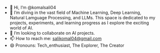 - 👋 Hi, I’m @komalsali04
- 👀 I’m diving in the vast field of Machine Learning, Deep Learning, Natural Lamguage Processing, and LLMs. This space is dedicated to my projects, experiments, and learning progress as I explore the exciting world of AI.
- 💞️ I’m looking to collaborate on AI projects. 
- 📫 How to reach me: salikomal04@gmail.com
- 😄 Pronouns: Tech_enthusiast, The Explorer, The Creator

<!---
komalsali04/komalsali04 is a ✨ special ✨ repository because its `README.md` (this file) appears on your GitHub profile.
You can click the Preview link to take a look at your changes.
--->

